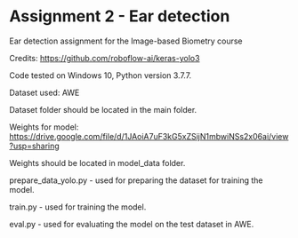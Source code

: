 # Assignment 2 - Ear detection
Ear detection assignment for the Image-based Biometry course

Credits: https://github.com/roboflow-ai/keras-yolo3

Code tested on Windows 10, Python version 3.7.7.

Dataset used: AWE

Dataset folder should be located in the main folder.


Weights for model: https://drive.google.com/file/d/1JAoiA7uF3kG5xZSijN1mbwiNSs2x06ai/view?usp=sharing

Weights should be located in model_data folder.


prepare_data_yolo.py - used for preparing the dataset for training the model.

train.py - used for training the model.

eval.py - used for evaluating the model on the test dataset in AWE.

